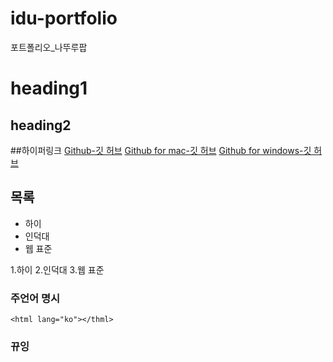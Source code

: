 idu-portfolio
=============

포트폴리오_나뚜루팝

# heading1
## heading2

##하이퍼링크
[Github-깃 허브](https://github.com)
[Github for mac-깃 허브](https://mac.github.com)
[Github for windows-깃 허브](https://windows.github.com)

## 목록
* 하이
* 인덕대
* 웹 표준

1.하이
2.인덕대
3.웹 표준


### 주언어 명시
```
<html lang="ko"></thml>
```
###  뀨잉